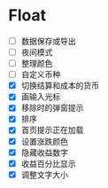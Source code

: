 # Float

- [ ] 数据保存或导出
- [ ] 夜间模式
- [ ] 整理颜色
- [ ] 自定义币种
- [x] 切换结算和成本的货币
- [x] 画输入光标
- [x] 移除时的弹窗提示
- [x] 排序
- [x] 首页提示正在加载
- [x] 设置涨跌颜色
- [x] 隐藏收益数字
- [x] 收益百分比显示
- [x] 调整文字大小
